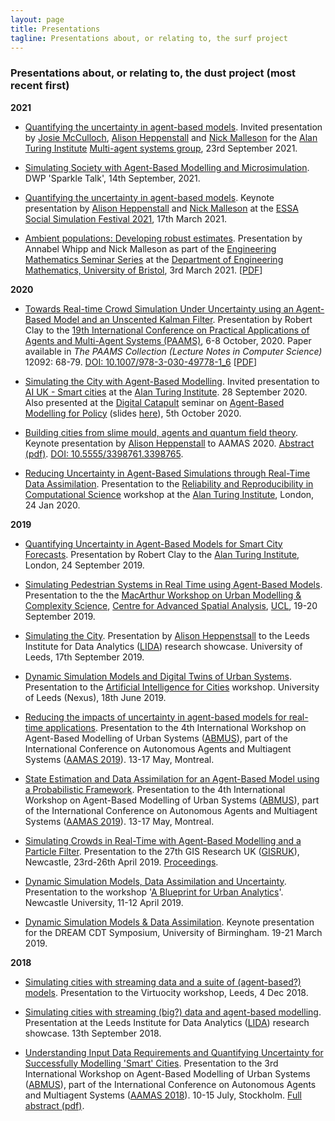```yaml
---
layout: page
title: Presentations
tagline: Presentations about, or relating to, the surf project
---
```


### Presentations about, or relating to, the dust project (most recent first)

**2021**

  - [Quantifying the uncertainty in agent-based models]({{site.baseurl}}/p/2021-09-23-Turing-MAS-Uncertainty-DA.html).  Invited presentation by [Josie McCulloch](https://environment.leeds.ac.uk/geography/staff/9706/dr-josie-mcculloch), [Alison Heppenstall](https://environment.leeds.ac.uk/geography/staff/1046/professor-alison-heppenstall) and [Nick Malleson](https://www.nickmalleson.co.uk/) for the [Alan Turing Institute](https://turing.ac.uk) [Multi-agent systems group](https://www.turing.ac.uk/research/interest-groups/multi-agent-systems), 23rd September 2021.

  - [Simulating Society with Agent-Based Modelling and Microsimulation]({{site.baseurl}}/p/2021-09-14-ABM_DWP_Sparkle.html). DWP 'Sparkle Talk', 14th September, 2021.

  - [Quantifying the uncertainty in agent-based models]({{site.baseurl}}/p/2021-03-17-ESSA_SocSimFest.html).  Keynote presentation by [Alison Heppenstall](https://environment.leeds.ac.uk/geography/staff/1046/professor-alison-heppenstall) and [Nick Malleson](https://www.nickmalleson.co.uk/) at the [ESSA Social Simulation Festival 2021](https://www.socsimfest21.eu/), 17th March 2021.

  -  [Ambient populations: Developing robust estimates]({{site.baseurl}}/p/2021-03-03-Ambient_Pop_Bristol.pdf). Presentation by Annabel Whipp and Nick Malleson as part of the [Engineering Mathematics Seminar Series](https://seis.bristol.ac.uk/~nb14397/seminars.html) at the [Department of Engineering Mathematics, University of Bristol](https://www.bristol.ac.uk/engineering/departments/engineering-mathematics/), 3rd March 2021. [[PDF]({{site.baseurl}}/p/2021-03-03-Ambient_Pop_Bristol.pdf)]


**2020**

  - [Towards Real-time Crowd Simulation Under Uncertainty using an Agent-Based Model and an Unscented Kalman Filter]({{site.baseurl}}/p/2020-10-08-Clay_PAAAMS_UKF.pdf). Presentation by Robert Clay to the [19th International Conference on Practical Applications of Agents and Multi-Agent Systems (PAAMS)](https://www.paams.net/), 6-8 October, 2020. Paper available in _The PAAMS Collection (Lecture Notes in Computer Science)_ 12092: 68-79. [DOI: 10.1007/978-3-030-49778-1_6](https://doi.org/10.1007/978-3-030-49778-1_6) [[PDF]({{site.baseurl}}/papers/2020-PAAMS-UKF.pdf)]

  - [Simulating the City with Agent-Based Modelling]({{site.baseurl}}/p/2020-09-Turing_AIUK_SimulatingTheCity.html). Invited presentation to [AI UK - Smart cities](https://www.turing.ac.uk/events/ai-uk-smart-cities) at the [Alan Turing Institute](https://www.turing.ac.uk/). 28 September 2020. Also presented at the [Digital Catapult](https://www.digicatapult.org.uk/) seminar on [Agent-Based Modelling for Policy](https://www.eventbrite.co.uk/e/agent-based-modelling-for-policy-webinar-registration-100107141154) (slides [here]({{site.baseurl}}/p/2020-10-05-DigitalCatapult-SimulatingTheCity.html)), 5th October 2020.

  - [Building cities from slime mould, agents and quantum field theory](https://underline.io/lecture/60-building-cities-from-slime-mould,-agents-and-quantum-field-theory). Keynote presentation by [Alison Heppenstall](https://environment.leeds.ac.uk/geography/staff/1046/professor-alison-heppenstall) to AAMAS 2020. [Abstract (pdf)]({{site.baseurl}}/papers/2020-AAMAS-Heppenstall.pdf). [DOI: 10.5555/3398761.3398765](https://dl.acm.org/doi/abs/10.5555/3398761.3398765).

  - [Reducing Uncertainty in Agent-Based Simulations through Real-Time Data Assimilation]({{site.baseurl}}/p/2020-01-24-VVUQ-Turing.html). Presentation to the [Reliability and Reproducibility in Computational Science](https://www.turing.ac.uk/events/reliability-and-reproducibility-computational-science) workshop at the [Alan Turing Institute](https://www.turing.ac.uk/), London, 24 Jan 2020.

**2019**

  - [Quantifying Uncertainty in Agent-Based Models for Smart City Forecasts](https://www.slideshare.net/NickMalleson/quantifying-uncertainty-in-agentbased-models-for-smart-city-forecasts). Presentation by Robert Clay to the [Alan Turing Institute](https://www.turing.ac.uk/), London, 24 September 2019.


  - [Simulating Pedestrian Systems in Real Time using Agent-Based Models]({{site.baseurl}}/p/2019-09-20-Crowd_Simulation-CASA.html). Presentation to the the [MacArthur Workshop on Urban Modelling & Complexity Science](https://www.eventbrite.co.uk/e/the-macarthur-workshop-on-urban-modelling-complexity-science-tickets-69983794413), [Centre for Advanced Spatial Analysis](http://www.casa.ucl.ac.uk/), [UCL](http://www.casa.ucl.ac.uk/), 19-20 September 2019.

  - [Simulating the City]({{site.baseurl}}/p/2019-09-17-SimulatingTheCity.html). Presentation by [Alison Heppenstsall](https://environment.leeds.ac.uk/geography/staff/1046/professor-alison-heppenstall) to the Leeds Institute for Data Analytics ([LIDA](https://lida.leeds.ac.uk/)) research showcase. University of Leeds, 17th September 2019.

  - [Dynamic Simulation Models and Digital Twins of Urban Systems]({{site.baseurl}}/p/2019-06-18-URBAIN-AI_For_Cities.html). Presentation to the [Artificial Intelligence for Cities](https://cp.catapult.org.uk/events/artificial-intelligence-for-cities/) workshop. University of Leeds (Nexus), 18th June 2019.

  - [Reducing the impacts of uncertainty in agent-based models for real-time applications]({{site.baseurl}}/p/2019-05-14-ABMUS-BusSim-MK.html). Presentation to the 4th International Workshop on Agent-Based Modelling of Urban Systems ([ABMUS](http://modelling-urban-systems.com/abmus2019)), part of the International Conference on Autonomous Agents and Multiagent Systems ([AAMAS 2019](http://aamas2019.encs.concordia.ca/)). 13-17 May, Montreal.

  - [State Estimation and Data Assimilation for an Agent-Based Model using a Probabilistic Framework]({{site.baseurl}}/p/2019-05-14-abmus-keanu_probabilistic.html). Presentation to the 4th International Workshop on Agent-Based Modelling of Urban Systems ([ABMUS](http://modelling-urban-systems.com/abmus2019)), part of the International Conference on Autonomous Agents and Multiagent Systems ([AAMAS 2019](http://aamas2019.encs.concordia.ca/)). 13-17 May, Montreal.

  - [Simulating Crowds in Real-Time with Agent-Based Modelling and a Particle Filter]({{site.baseurl}}/p/2019-04-k.minors-gisruk.pdf). Presentation to the 27th GIS Research UK ([GISRUK](http://www.gisruk.org/)), Newcastle, 23rd-26th April 2019. [Proceedings](http://newcastle.gisruk.org/proceedings/).

  - [Dynamic Simulation Models, Data Assimilation and Uncertainty]({{site.baseurl}}/p/2019-04-10-Newcastle_Blueprint-ABM_Uncertainty.html). Presentation to the workshop '[A Blueprint for Urban Analytics](https://www.turing.ac.uk/events/blueprint-urban-analytics-research)'. Newcastle University, 11-12 April 2019.

  - [Dynamic Simulation Models & Data Assimilation]({{site.baseurl}}/p/2019-03-14-Birmingham-Dynamic_City_Simulation.html). Keynote presentation for the DREAM CDT Symposium, University of Birmingham. 19-21 March 2019.

**2018**

  - [Simulating cities with streaming data and a suite of (agent-based?) models]({{site.baseurl}}/p/2018-12-04-virtuociy.html). Presentation to the Virtuocity workshop, Leeds, 4 Dec 2018.

  - [Simulating cities with streaming (big?) data and agent-based modelling]({{site.baseurl}}/p/2018-09-11-lida-simulating-cities.html). Presentation at the Leeds Institute for Data Analytics ([LIDA](https://lida.leeds.ac.uk/)) research showcase. 13th September 2018.

  - [Understanding Input Data Requirements and Quantifying Uncertainty for Successfully Modelling 'Smart' Cities]({{site.baseurl}}/p/2018-07-15-abmus-da.html). Presentation to the 3rd International Workshop on Agent-Based Modelling of Urban Systems ([ABMUS](http://modelling-urban-systems.com/abmus2018)), part of the International Conference on Autonomous Agents and Multiagent Systems ([AAMAS 2018](http://celweb.vuse.vanderbilt.edu/aamas18/home/)). 10-15 July, Stockholm. [Full abstract (pdf)]({{site.dusturl}}/p/2018-07-15-abmus-da-abstract.pdf).
